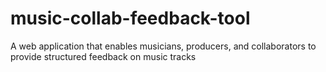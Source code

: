 # music-collab-feedback-tool
A web application that enables musicians, producers, and collaborators to provide structured feedback on music tracks
